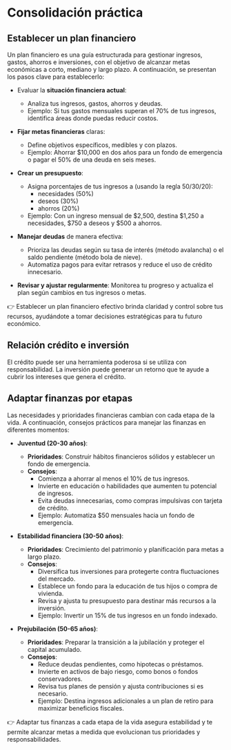 # Consolidación práctica
## Establecer un plan financiero
Un plan financiero es una guía estructurada para gestionar ingresos, gastos, ahorros e inversiones, con el objetivo de alcanzar metas económicas a corto, mediano y largo plazo. A continuación, se presentan los pasos clave para establecerlo:

- Evaluar la **situación financiera actual**: 
    - Analiza tus ingresos, gastos, ahorros y deudas. 
    - Ejemplo: Si tus gastos mensuales superan el 70% de tus ingresos, identifica áreas donde puedas reducir costos.

- **Fijar metas financieras** claras: 
    - Define objetivos específicos, medibles y con plazos. 
    - Ejemplo: Ahorrar $10,000 en dos años para un fondo de emergencia o pagar el 50% de una deuda en seis meses.

- **Crear un presupuesto**: 
    - Asigna porcentajes de tus ingresos a (usando la regla 50/30/20):  
        - necesidades (50%)
        - deseos (30%) 
        - ahorros (20%) 
    - Ejemplo: Con un ingreso mensual de $2,500, destina $1,250 a necesidades, $750 a deseos y $500 a ahorros.

- **Manejar deudas** de manera efectiva: 
    - Prioriza las deudas según su tasa de interés (método avalancha) o el saldo pendiente (método bola de nieve). 
    - Automatiza pagos para evitar retrasos y reduce el uso de crédito innecesario.

- **Revisar y ajustar regularmente**: Monitorea tu progreso y actualiza el plan según cambios en tus ingresos o metas.

👉 Establecer un plan financiero efectivo brinda claridad y control sobre tus recursos, ayudándote a tomar decisiones estratégicas para tu futuro económico.

## Relación crédito e inversión
El crédito puede ser una herramienta poderosa si se utiliza con responsabilidad. 
La inversión puede generar un retorno que te ayude a cubrir los intereses que genera el crédito.

## Adaptar finanzas por etapas
Las necesidades y prioridades financieras cambian con cada etapa de la vida. A continuación, consejos prácticos para manejar las finanzas en diferentes momentos:

- **Juventud (20-30 años)**:
    - **Prioridades**: Construir hábitos financieros sólidos y establecer un fondo de emergencia.
    - **Consejos**:
        - Comienza a ahorrar al menos el 10% de tus ingresos.
        - Invierte en educación o habilidades que aumenten tu potencial de ingresos.
        - Evita deudas innecesarias, como compras impulsivas con tarjeta de crédito.
        - Ejemplo: Automatiza $50 mensuales hacia un fondo de emergencia.


- **Estabilidad financiera (30-50 años)**:
    - **Prioridades**: Crecimiento del patrimonio y planificación para metas a largo plazo.
    - **Consejos**:
        - Diversifica tus inversiones para protegerte contra fluctuaciones del mercado.
        - Establece un fondo para la educación de tus hijos o compra de vivienda.
        - Revisa y ajusta tu presupuesto para destinar más recursos a la inversión.
        - Ejemplo: Invertir un 15% de tus ingresos en un fondo indexado.


- **Prejubilación (50-65 años)**:
    - **Prioridades**: Preparar la transición a la jubilación y proteger el capital acumulado.
    - **Consejos**:
        - Reduce deudas pendientes, como hipotecas o préstamos.
        - Invierte en activos de bajo riesgo, como bonos o fondos conservadores.
        - Revisa tus planes de pensión y ajusta contribuciones si es necesario.
        - Ejemplo: Destina ingresos adicionales a un plan de retiro para maximizar beneficios fiscales.

👉 Adaptar tus finanzas a cada etapa de la vida asegura estabilidad y te permite alcanzar metas a medida que evolucionan tus prioridades y responsabilidades.
